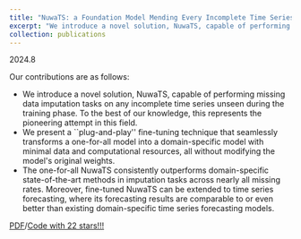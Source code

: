 ```yaml
---
title: "NuwaTS: a Foundation Model Mending Every Incomplete Time Series"
excerpt: "We introduce a novel solution, NuwaTS, capable of performing missing data imputation tasks on any incomplete time series unseen during the training phase. To the best of our knowledge, this represents the pioneering attempt in this field. <br/><img src='/images/NuwaTS.jpg'>"
collection: publications
---
```

2024.8

Our contributions are as follows:

- We introduce a novel solution, NuwaTS, capable of performing missing data imputation tasks on any incomplete time series unseen during the training phase. To the best of our knowledge, this represents the pioneering attempt in this field.
- We present a ``plug-and-play'' fine-tuning technique that seamlessly transforms a one-for-all model into a domain-specific model with minimal data and computational resources, all without modifying the model's original weights.
- The one-for-all NuwaTS consistently outperforms domain-specific state-of-the-art methods in imputation tasks across nearly all missing rates. Moreover, fine-tuned NuwaTS can be extended to time series forecasting, where its forecasting results are comparable to or even better than existing domain-specific time series forecasting models.

[PDF](../assets/NuwaTS.pdf)/[Code with 22 stars!!!](https://github.com/Chengyui/NuwaTS)

